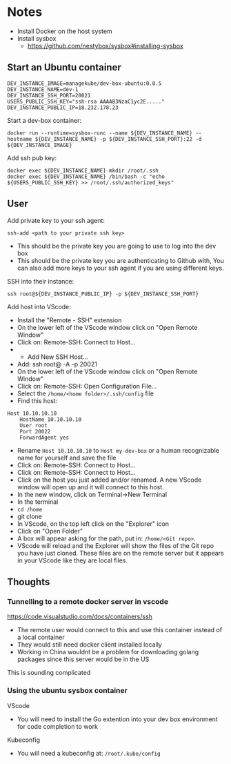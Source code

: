 Notes
=========


* Install Docker on the host system
* Install sysbox
  * https://github.com/nestybox/sysbox#installing-sysbox

## Start an Ubuntu container

```
DEV_INSTANCE_IMAGE=managekube/dev-box-ubuntu:0.0.5
DEV_INSTANCE_NAME=dev-1
DEV_INSTANCE_SSH_PORT=20021
USERS_PUBLIC_SSH_KEY="ssh-rsa AAAAB3NzaC1yc2E....."
DEV_INSTANCE_PUBLIC_IP=18.232.178.23
```

Start a dev-box container:
```
docker run --runtime=sysbox-runc --name ${DEV_INSTANCE_NAME} --hostname ${DEV_INSTANCE_NAME} -p ${DEV_INSTANCE_SSH_PORT}:22 -d ${DEV_INSTANCE_IMAGE}
```

Add ssh pub key:
```
docker exec ${DEV_INSTANCE_NAME} mkdir /root/.ssh
docker exec ${DEV_INSTANCE_NAME} /bin/bash -c "echo ${USERS_PUBLIC_SSH_KEY} >> /root/.ssh/authorized_keys"
```


## User

Add private key to your ssh agent:
```
ssh-add <path to your private ssh key>
```
* This should be the private key you are going to use to log into the dev box
* This should be the private key you are authenticating to Github with, You can also add more keys to your ssh agent if you are using different keys.

SSH into their instance:
```
ssh root@${DEV_INSTANCE_PUBLIC_IP} -p ${DEV_INSTANCE_SSH_PORT}
```

Add host into VScode:
* Install the "Remote - SSH" extension
* On the lower left of the VScode window click on "Open Remote Window"
* Click on: Remote-SSH: Connect to Host...
* + Add New SSH Host...
* Add: ssh root@<IP Address> -A -p 20021
* On the lower left of the VScode window click on "Open Remote Window"
* Click on: Remote-SSH: Open Configuration File...
* Select the `/home/<home folder>/.ssh/config` file
* Find this host:
```
Host 10.10.10.10
	HostName 10.10.10.10
	User root
	Port 20022
	ForwardAgent yes
```
* Rename `Host 10.10.10.10` to `Host my-dev-box` or a human recognizable name for yourself and save the file
* Click on: Remote-SSH: Connect to Host...
* Click on: Remote-SSH: Connect to Host...
* Click on the host you just added and/or renamed.  A new VScode window will open up and it will connect to this host.
* In the new window, click on Terminal->New Terminal
* In the terminal
* `cd /home`
* git clone <Git repo URI>
* In VScode, on the top left click on the "Explorer" icon
* Click on "Open Folder"
* A box will appear asking for the path, put in: `/home/<Git repo>`. 
* VScode will reload and the Explorer will show the files of the Git repo you have just cloned.  These files are on the remote server but it appears in your VScode like they are local files.



## Thoughts

### Tunnelling to a remote docker server in vscode

https://code.visualstudio.com/docs/containers/ssh

* The remote user would connect to this and use this container instead of a local container
* They would still need docker client installed locally
* Working in China wouldnt be a problem for downloading golang packages since this server would be in the US

This is sounding complicated


### Using the ubuntu sysbox container

VScode
* You will need to install the Go extention into your dev box environment for code completion to work

Kubeconfig
* You will need a kubeconfig at: `/root/.kube/config`

